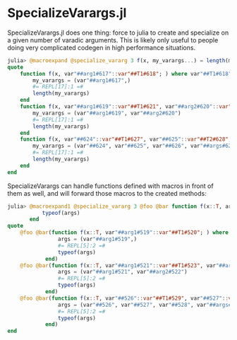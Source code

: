 # SpecializeVarargs.jl

SpecializeVarargs.jl does one thing: force to julia to create and specialize on a given number of varadic arguments. This is likely only useful to people doing very complicated codegen in high performance situations.

```julia
julia> @macroexpand @specialize_vararg 3 f(x, my_varargs...) = length(my_varargs)
quote
    function f(x, var"##arg1#617"::var"##T1#618"; ) where var"##T1#618"
        my_varargs = (var"##arg1#617",)
        #= REPL[17]:1 =#
        length(my_varargs)
    end
    function f(x, var"##arg1#619"::var"##T1#621", var"##arg2#620"::var"##T2#622"; ) where {var"##T1#621", var"##T2#622"}
        my_varargs = (var"##arg1#619", var"##arg2#620")
        #= REPL[17]:1 =#
        length(my_varargs)
    end
    function f(x, var"##624"::var"##T1#627", var"##625"::var"##T2#628", var"##626"::var"##T3#629", var"##args#623"...; ) where {var"##T1#627", var"##T2#628", var"##T3#629"}
        my_varargs = (var"##624", var"##625", var"##626", var"##args#623"...)
        #= REPL[17]:1 =#
        length(my_varargs)
    end
end
```
SpecializeVarargs can handle functions defined with macros in front of them as well, and will forward those macros to the created methods:
```julia
julia> @macroexpand1 @specialize_vararg 3 @foo @bar function f(x::T, args...) where T
           typeof(args)
       end
quote
    @foo @bar(function f(x::T, var"##arg1#519"::var"##T1#520"; ) where {T, var"##T1#520"}
                args = (var"##arg1#519",)
                #= REPL[5]:2 =#
                typeof(args)
            end)
    @foo @bar(function f(x::T, var"##arg1#521"::var"##T1#523", var"##arg2#522"::var"##T2#524"; ) where {T, var"##T1#523", var"##T2#524"}
                args = (var"##arg1#521", var"##arg2#522")
                #= REPL[5]:2 =#
                typeof(args)
            end)
    @foo @bar(function f(x::T, var"##526"::var"##T1#529", var"##527"::var"##T2#530", var"##528"::var"##T3#531", var"##args#525"...; ) where {T, var"##T1#529", var"##T2#530", var"##T3#531"}
                args = (var"##526", var"##527", var"##528", var"##args#525"...)
                #= REPL[5]:2 =#
                typeof(args)
            end)
end
```

